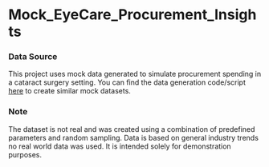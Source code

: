 # Mock_EyeCare_Procurement_Insights

### Data Source
This project uses mock data generated to simulate procurement spending in a cataract surgery setting. You can find the data generation code/script [here](https://github.com/BWellLabs/Mock_EyeCare_Procurement_Insights/blob/main/Eye%20Data%20Creation%20Script.ipynb) to create similar mock datasets.

### Note
The dataset is not real and was created using a combination of predefined parameters and random sampling. Data is based on general industry trends no real world data was used. It is intended solely for demonstration purposes.
